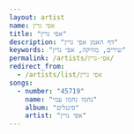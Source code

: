 ```yaml
---
layout: artist
name: אפי גרין
title: "אפי גרין"
description: "דף האמן אפי גרין"
keywords: "שירים, מוזיקה, אפי גרין"
permalink: /artists/אפי-גרין/
redirect_from:
  - /artists/list/אפי גרין
songs:
  - number: "45719"
    name: "נחמו נחמו עמי"
    album: "סינגלים"
    artist: "אפי גרין"
---
```

